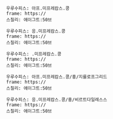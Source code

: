 





















































































































```쿠스통-프라메스
우루수피스: 아프.미프레캄스.콩
frame: https://
스칠리: 에이그트:50브
```

































































































































































```쿠스통-프라메스
우루수피스: 응.미프레캄스.콩
frame: https://
스칠리: 에이그트:50브
```


































































































```쿠스통-프라메스
우루수피스: .미프레캄스.콩
frame: https://
스칠리: 에이그트:50브
```



















































































































```쿠스통-프라메스
우루수피스: 아프.미프레캄스.콩/홍/지를로프그리드
frame: https://
스칠리: 에이그트:50브
```






























































































```쿠스통-프라메스
우루수피스: 응.미프레캄스.콩/홍/비르트다일레스스
frame: https://
스칠리: 에이그트:50브
```
























































































































































































